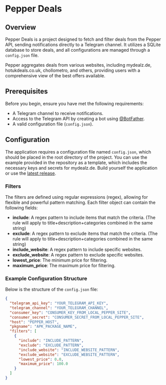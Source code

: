 # Pepper Deals

## Overview

Pepper Deals is a project designed to fetch and filter deals from the Pepper API, sending notifications directly to a Telegram channel. It utilizes a SQLite database to store deals, and all configurations are managed through a `config.json` file.

Pepper aggregates deals from various websites, including mydealz.de, hotukdeals.co.uk, chollometro, and others, providing users with a comprehensive view of the best offers available.

## Prerequisites

Before you begin, ensure you have met the following requirements:

- A Telegram channel to receive notifications.
- Access to the Telegram API by creating a bot using [@BotFather](https://t.me/botfather).
- A valid configuration file (`config.json`).

## Configuration

The application requires a configuration file named `config.json`, which should be placed in the root directory of the project. You can use the example provided in the repository as a template, which includes the necessary keys and secrets for mydealz.de. Build yourself the application or use the [latest release](https://github.com/brincowale/pepper-deals/releases).

### Filters

The filters are defined using regular expressions (regex), allowing for flexible and powerful pattern matching. Each filter object can contain the following fields:

- **include**: A regex pattern to include items that match the criteria. (The rule will apply to title+description+categories combined in the same string)
- **exclude**: A regex pattern to exclude items that match the criteria. (The rule will apply to title+description+categories combined in the same string)
- **include_website**: A regex pattern to include specific websites.
- **exclude_website**: A regex pattern to exclude specific websites.
- **lowest_price**: The minimum price for filtering.
- **maximum_price**: The maximum price for filtering.

### Example Configuration Structure

Below is the structure of the `config.json` file:

```json
{
  "telegram_api_key": "YOUR_TELEGRAM_API_KEY",
  "telegram_channel": "YOUR_TELEGRAM_CHANNEL",
  "consumer_key": "CONSUMER_KEY_FROM_LOCAL_PEPPER_SITE",
  "consumer_secret": "CONSUMER_SECRET_FROM_LOCAL_PEPPER_SITE",
  "host": "PEPPER_HOST",
  "pkgname": "APK_PACKAGE_NAME",
  "filters": [
    {
      "include": "INCLUDE_PATTERN",
      "exclude": "EXCLUDE_PATTERN",
      "include_website": "INCLUDE_WEBSITE_PATTERN",
      "exclude_website": "EXCLUDE_WEBSITE_PATTERN",
      "lowest_price": 0.0,
      "maximum_price": 100.0
    }
  ]
}
```
